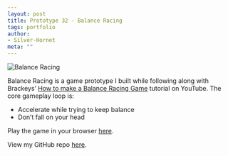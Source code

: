 ```yaml
---
layout: post
title: Prototype 32 - Balance Racing
tags: portfolio
author:
- Silver-Hornet
meta: ""
---
```


![Balance Racing]({{site.url}}/balance-racing.gif)

Balance Racing is a game prototype I built while following along with Brackeys’ [How to make a Balance Racing Game](https://www.youtube.com/watch?v=0-gPQUQCWt4&list=PLPV2KyIb3jR5RwVEjFCiN5BvK3Quqgv_M&index=3s) tutorial on YouTube. The core gameplay loop is:

- Accelerate while trying to keep balance 
- Don’t fall on your head

Play the game in your browser [here](https://play.unity.com/mg/other/brackeys-balance-racing).

View my GitHub repo [here](https://github.com/silver-hornet/brackeys-balance-racing).
